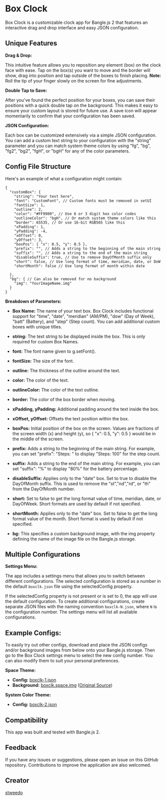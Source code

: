 # Box Clock

Box Clock is a customizable clock app for Bangle.js 2 that features an interactive drag and drop interface and easy JSON configuration.

## Unique Features

__Drag & Drop:__

This intuitive feature allows you to reposition any element (box) on the clock face with ease. Tap on the box(s) you want to move and the border will show, drag into position and tap outside of the boxes to finish placing. **Note:** Roll the tip of your finger slowly on the screen for fine adjustments.

__Double Tap to Save:__

After you've found the perfect position for your boxes, you can save their positions with a quick double tap on the background. This makes it easy to ensure your custom layout is stored for future use. A save icon will appear momentarily to confirm that your configuration has been saved.

__JSON Configuration:__

Each box can be customized extensively via a simple JSON configuration. You can add a custom text string to your configuration with the "string" parameter and you can match system theme colors by using "fg", "bg", "fg2", "bg2", "fgH", or "bgH" for any of the color parameters.

## Config File Structure

Here's an example of what a configuration might contain:

```
{
  "customBox": {
    "string": "Your text here",
    "font": "CustomFont", // Custom fonts must be removed in setUI
    "fontSize": 1,
    "outline": 2,
    "color": "#FF9900", // Use 6 or 3 digit hex color codes
    "outlineColor": "bgH", // Or match system theme colors like this
    "border": 65535, // Or use 16-bit RGB565 like this
    "xPadding": 1,
    "yPadding": -4,
    "xOffset": 0,
    "yOffset": 3,
    "boxPos": { "x": 0.5, "y": 0.5 },
    "prefix": "", // Adds a string to the beginning of the main string
    "suffix": "", // Adds a string to the end of the main string
    "disableSuffix": true, // Use to remove DayOfMonth suffix only
    "short": false, // Use long format of time, meridian, date, or DoW
    "shortMonth": false // Use long format of month within date

  },
  "bg": { // Can also be removed for no background
    "img": "YourImageName.img"
  }
}
```

__Breakdown of Parameters:__

* **Box Name:** The name of your text box. Box Clock includes functional support for "time", "date", "meridian" (AM/PM), "dow" (Day of Week), "batt" (Battery), and "step" (Step count). You can add additional custom boxes with unique titles.

* **string:** The text string to be displayed inside the box. This is only required for custom Box Names.

* **font:** The font name given to g.setFont().

* **fontSize:** The size of the font.

* **outline:** The thickness of the outline around the text.

* **color:** The color of the text.

* **outlineColor:** The color of the text outline.

* **border:** The color of the box border when moving.

* **xPadding, yPadding:** Additional padding around the text inside the box.

* **xOffset, yOffset:** Offsets the text position within the box.

* **boxPos:** Initial position of the box on the screen. Values are fractions of the screen width (x) and height (y), so { "x": 0.5, "y": 0.5 } would be in the middle of the screen.

* **prefix:** Adds a string to the beginning of the main string. For example, you can set "prefix": "Steps: " to display "Steps: 100" for the step count.

* **suffix:** Adds a string to the end of the main string. For example, you can set "suffix": "%" to display "80%" for the battery percentage.

* **disableSuffix:** Applies only to the "date" box. Set to true to disable the DayOfMonth suffix. This is used to remove the "st","nd","rd", or "th" from the DayOfMonth number.

* **short:** Set to false to get the long format value of time, meridian, date, or DayOfWeek. Short formats are used by default if not specified.

* **shortMonth:** Applies only to the "date" box. Set to false to get the long format value of the month. Short format is used by default if not specified.

* **bg:** This specifies a custom background image, with the img property defining the name of the image file on the Bangle.js storage.

## Multiple Configurations

__Settings Menu:__

The app includes a settings menu that allows you to switch between different configurations. The selected configuration is stored as a number in the default `boxclk.json` file using the selectedConfig property.

If the selectedConfig property is not present or is set to 0, the app will use the default configuration. To create additional configurations, create separate JSON files with the naming convention `boxclk-N.json`, where `N` is the configuration number. The settings menu will list all available configurations.

## Example Configs:

To easily try out other configs, download and place the JSON configs and/or background images from below onto your Bangle.js storage. Then go to the Box Clock settings menu to select the new config number. You can also modify them to suit your personal preferences.

__Space Theme:__

- **Config:** [boxclk-1.json](https://github.com/espruino/BangleApps/tree/master/apps/boxclk/boxclk-1.json)
- **Background:** [boxclk.space.img](https://github.com/espruino/BangleApps/tree/master/apps/boxclk/boxclk.space.img) ([Original Source](https://www.pixilart.com/art/fallin-from-outer-space-sr2e0c1a705749a))

__System Color Theme:__

- **Config:** [boxclk-2.json](https://github.com/espruino/BangleApps/tree/master/apps/boxclk/boxclk-2.json)

## Compatibility

This app was built and tested with Bangle.js 2.

## Feedback

If you have any issues or suggestions, please open an issue on this GitHub repository. Contributions to improve the application are also welcomed.

## Creator

[stweedo](https://github.com/stweedo)
